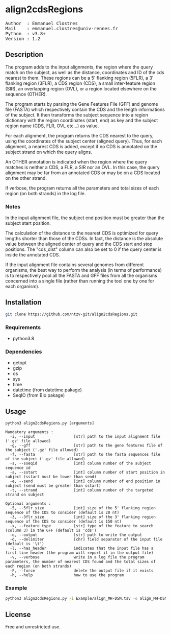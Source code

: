 # align2cdsRegions

<pre>
Author  : Emmanuel Clostres
Mail    : emmanuel.clostres@univ-rennes.fr
Python  : v3.8+
Version : 1.2
</pre>

## Description

The program adds to the input alignments, the region where the query match on the subject, as well as the distance, coordinates and ID of the cds nearest to them. These regions can be a 5' flanking region (5FLR), a 3' flanking region (3FLR), a CDS region (CDS), a small inter-feature region (SIR), an overlapping region (OVL), or a region located elsewhere on the sequence (OTHER).

The program starts by parsing the Gene Features File (GFF) and genome file (FASTA) which respectively contain the CDS and the length informations of the subject. It then transforms the subject sequence into a region dictionary with the region coordinates (start, end) as key and the subject region name (CDS, FLR, OVL etc...) as value.

For each alignment, the program returns the CDS nearest to the query, using the coordinates of the subject center (aligned query). Thus, for each alignment, a nearest CDS is added, except if no CDS is annotated on the subject strand on which the query aligns.

An OTHER annotation is indicated when the region where the query matches is neither a CDS, a FLR, a SIR nor an OVL. In this case, the query alignment may be far from an annotated CDS or may be on a CDS located on the other strand.

If verbose, the program returns all the parameters and total sizes of each region (on both strands) in the log file.

### Notes

In the input alignment file, the subject end position must be greater than the subject start position.

The calculation of the distance to the nearest CDS is optimized for query lengths shorter than those of the CDSs. In fact, the distance is the absolute value between the aligned center of query and the CDS start and stop positions. The "cds_dist" column can also be set to 0 if the query center is inside the annotated CDS.

If the input alignment file contains several genomes from different organisms, the best way to perform the analysis  (in terms of performance) is to respectively pool all the FASTA and GFF files from all the organisms concerned into a  single file (rather than running the tool one by one for each organism).

## Installation

```bash
git clone https://github.com/ntzv-git/align2cdsRegions.git
```

### Requirements

- python3.8

### Dependencies

- getopt
- gzip
- os
- sys
- time
- datetime (from datetime pakage)
- SeqIO (from Bio pakage)

## Usage

```
python3 align2cdsRegions.py [arguments]

Mandatory arguments :
  -i, --input                 [str] path to the input alignment file ('.gz' file allowed)
  -g, --gff                   [str] path to the gene features file of the subject ('.gz' file allowed)
  -f, --fasta                 [str] path to the fasta sequences file of the subject ('.gz' file allowed)
  -s, --sseqid                [int] column number of the subject sequence id
  -a, --sstart                [int] column number of start position in subject (sstart must be lower than send)
  -e, --send                  [int] column number of end position in subject (send must be greater than sstart)
  -t, --strand                [int] column number of the targeted strand on subject

Optional arguments :
  -5, --5flr_size             [int] size of the 5' flanking region sequence of the CDS to consider (default is 20 nt)
  -3, --3flr_size             [int] size of the 3' flanking region sequence of the CDS to consider (default is 150 nt)
  -x, --feature_type          [str] type of the feature to search (column 3) in the GFF (default is 'cds')
  -o, --output                [str] path to write the output
  -d, --delimiter             [chr] field separator of the input file (default is '\t')
  -l, --has_header            indicates that the input file has a first line header (the program will report it in the output file)
  -v, --verbose               write in a log file the program parameters, the number of nearest CDS found and the total sizes of each region (on both strands)
  -F, --force                 delete the output file if it exists
  -h, --help                  how to use the program
```
  
### Example

``` bash
python3 align2cdsRegions.py -i Example/align_MH-DSM.tsv -o align_MH-DSM_regions.tsv -g Example/MH-DSM.gff.gz -f Example/MH-DSM.fna.gz -s 2 -a 5 -e 6 -t 8 -l -v -F
```

## License

Free and unrestricted use.
